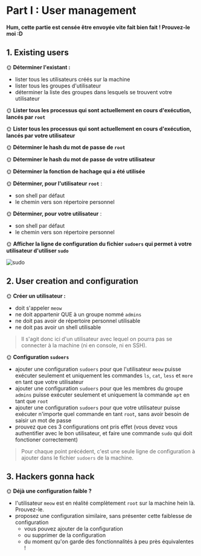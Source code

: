 # Part I : User management

**Hum, cette partie est censée être envoyée vite fait bien fait ! Prouvez-le moi :D**

## 1. Existing users

🌞 **Déterminer l'existant :**

- lister tous les utilisateurs créés sur la machine
- lister tous les groupes d'utilisateur
- déterminer la liste des groupes dans lesquels se trouvent votre utilisateur

🌞 **Lister tous les processus qui sont actuellement en cours d'exécution, lancés par `root`**

🌞 **Lister tous les processus qui sont actuellement en cours d'exécution, lancés par votre utilisateur**

🌞 **Déterminer le hash du mot de passe de `root`**

🌞 **Déterminer le hash du mot de passe de votre utilisateur**

🌞 **Déterminer la fonction de hachage qui a été utilisée**

🌞 **Déterminer, pour l'utilisateur `root`** :

- son shell par défaut
- le chemin vers son répertoire personnel

🌞 **Déterminer, pour votre utilisateur** :

- son shell par défaut
- le chemin vers son répertoire personnel

🌞 **Afficher la ligne de configuration du fichier `sudoers` qui permet à votre utilisateur d'utiliser `sudo`**

![sudo](./img/sudo.svg)


## 2. User creation and configuration

🌞 **Créer un utilisateur :**

- doit s'appeler `meow`
- ne doit appartenir QUE à un groupe nommé `admins`
- ne doit pas avoir de répertoire personnel utilisable
- ne doit pas avoir un shell utilisable

> Il s'agit donc ici d'un utilisateur avec lequel on pourra pas se connecter à la machine (ni en console, ni en SSH).

🌞 **Configuration `sudoers`**

- ajouter une configuration `sudoers` pour que l'utilisateur `meow` puisse exécuter seulement et uniquement les commandes `ls`, `cat`, `less` et `more` en tant que votre utilisateur
- ajouter une configuration `sudoers` pour que les membres du groupe `admins` puisse exécuter seulement et uniquement la commande `apt` en tant que `root`
- ajouter une configuration `sudoers` pour que votre utilisateur puisse exécuter n'importe quel commande en tant `root`, sans avoir besoin de saisir un mot de passe
- prouvez que ces 3 configurations ont pris effet (vous devez vous authentifier avec le bon utilisateur, et faire une commande `sudo` qui doit fonctioner correctement)

> Pour chaque point précédent, c'est une seule ligne de configuration à ajouter dans le fichier `sudoers` de la machine.

## 3. Hackers gonna hack

🌞 **Déjà une configuration faible ?**

- l'utilisateur `meow` est en réalité complètement `root` sur la machine hein là. Prouvez-le.
- proposez une configuration similaire, sans présenter cette faiblesse de configuration
  - vous pouvez ajouter de la configuration
  - ou supprimer de la configuration
  - du moment qu'on garde des fonctionnalités à peu près équivalentes !


